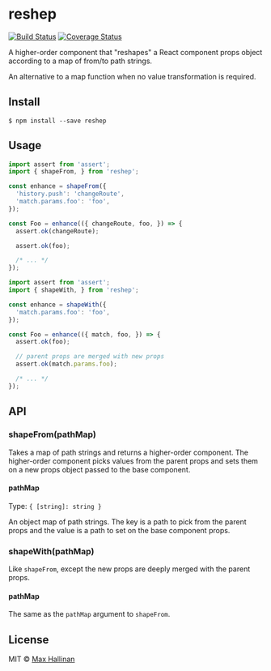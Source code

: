 # reshep

[![Build Status](https://travis-ci.org/maxhallinan/reshep.svg?branch=master)](https://travis-ci.org/maxhallinan/reshep)
[![Coverage Status](https://coveralls.io/repos/github/maxhallinan/reshep/badge.svg)](https://coveralls.io/github/maxhallinan/reshep)

A higher-order component that "reshapes" a React component props object according
to a map of from/to path strings.

An alternative to a map function when no value transformation is required.


## Install

```
$ npm install --save reshep
```


## Usage

```javascript
import assert from 'assert';
import { shapeFrom, } from 'reshep';

const enhance = shapeFrom({
  'history.push': 'changeRoute',
  'match.params.foo': 'foo',
});

const Foo = enhance(({ changeRoute, foo, }) => {
  assert.ok(changeRoute);

  assert.ok(foo);

  /* ... */
});
```

```javascript
import assert from 'assert';
import { shapeWith, } from 'reshep';

const enhance = shapeWith({
  'match.params.foo': 'foo',
});

const Foo = enhance(({ match, foo, }) => {
  assert.ok(foo);

  // parent props are merged with new props
  assert.ok(match.params.foo);

  /* ... */
});
```


## API

### shapeFrom(pathMap)

Takes a map of path strings and returns a higher-order component. The
higher-order component picks values from the parent props and sets them on a
new props object passed to the base component.

#### pathMap

Type: `{ [string]: string }`

An object map of path strings. The key is a path to pick from the
parent props and the value is a path to set on the base component props.

### shapeWith(pathMap)

Like `shapeFrom`, except the new props are deeply merged with
the parent props.

#### pathMap

The same as the `pathMap` argument to `shapeFrom`.


## License

MIT © [Max Hallinan](https://github.com/maxhallinan)
